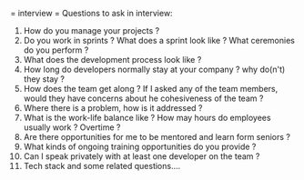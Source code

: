 = interview =
Questions to ask in interview:
1. How do you manage your projects ?
1. Do you work in sprints ? What does a sprint look like ? What ceremonies do
   you perform ?
1. What does the development process look like ?
1. How long do developers normally stay at your company ? why do(n't) they
   stay ?
1. How does the team get along ? If I asked any of the team members, would
   they have concerns about he cohesiveness of the team ?
1. Where there is a problem, how is it addressed ?
1. What is the work-life balance like ? How may hours do employees usually
   work ? Overtime ?
1. Are there opportunities for me to be mentored and learn form seniors ?
1. What kinds of ongoing training opportunities do you provide ?
1. Can I speak privately with at least one developer on the team ?
1. Tech stack and some related questions....


